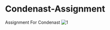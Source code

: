 # Condenast-Assignment
Assignment For Condenast
![1](https://user-images.githubusercontent.com/38103922/89153256-29aeae80-d582-11ea-814a-c2b911eb7860.png)

